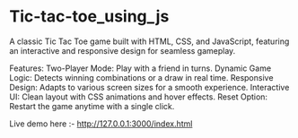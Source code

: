 # Tic-tac-toe_using_js

A classic Tic Tac Toe game built with HTML, CSS, and JavaScript, featuring an interactive and responsive design for seamless gameplay.

Features:
Two-Player Mode: Play with a friend in turns.
Dynamic Game Logic: Detects winning combinations or a draw in real time.
Responsive Design: Adapts to various screen sizes for a smooth experience.
Interactive UI: Clean layout with CSS animations and hover effects.
Reset Option: Restart the game anytime with a single click.

Live demo here :- http://127.0.0.1:3000/index.html
